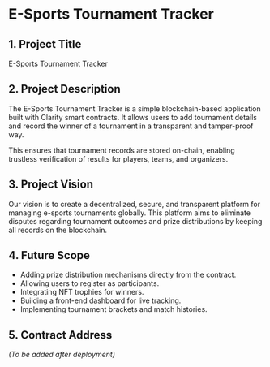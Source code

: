 # E-Sports Tournament Tracker

## 1. Project Title
E-Sports Tournament Tracker

## 2. Project Description
The E-Sports Tournament Tracker is a simple blockchain-based application built with Clarity smart contracts. It allows users to add tournament details and record the winner of a tournament in a transparent and tamper-proof way.

This ensures that tournament records are stored on-chain, enabling trustless verification of results for players, teams, and organizers.

## 3. Project Vision
Our vision is to create a decentralized, secure, and transparent platform for managing e-sports tournaments globally. This platform aims to eliminate disputes regarding tournament outcomes and prize distributions by keeping all records on the blockchain.

## 4. Future Scope
- Adding prize distribution mechanisms directly from the contract.
- Allowing users to register as participants.
- Integrating NFT trophies for winners.
- Building a front-end dashboard for live tracking.
- Implementing tournament brackets and match histories.

## 5. Contract Address
*(To be added after deployment)*
